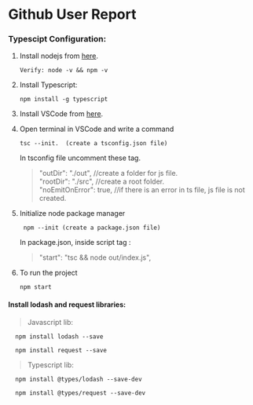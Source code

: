 # Github User Report

### Typescipt Configuration:
1) Install nodejs from [here](https://nodejs.org/en/download/).

       Verify: node -v && npm -v
             
2) Install Typescript:

       npm install -g typescript
       
3) Install VSCode from [here](https://code.visualstudio.com/download).

4) Open terminal in VSCode and write a command 

       tsc --init.  (create a tsconfig.json file)
       
    In tsconfig file uncomment these tag.
       
      > "outDir": "./out",  //create a folder for js file.                       
       "rootDir": "./src", //create a root folder.                      
       "noEmitOnError": true, //if there is an error in ts file, js file is not created.
       
5) Initialize node package manager

        npm --init (create a package.json file)
    
    In package.json, inside script tag :
    
    > "start": "tsc && node out/index.js",
    
6) To run the project

       npm start
       
  #### Install lodash and request libraries:
  
  > Javascript lib:
  
      npm install lodash --save
      
      npm install request --save
   
  > Typescript lib: 
      
      npm install @types/lodash --save-dev
      
      npm install @types/request --save-dev

